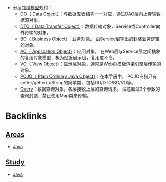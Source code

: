 - 分层[领域模型](<领域模型.md>)规约：
    - [DO（ Data Object）](<DO（ Data Object）.md>)：与数据库表结构一一对应，通过DAO层向上传输数据源对象。
    - [DTO（ Data Transfer Object）](<DTO（ Data Transfer Object）.md>)：数据传输对象，Service或Controller向外传输的对象。
    - [BO（ Business Object）](<BO（ Business Object）.md>)：业务对象。 由Service层输出的封装业务逻辑的对象。
    - [AO（ Application Object）](<AO（ Application Object）.md>)：应用对象。 在Web层与Service层之间抽象的复用对象模型，极为贴近展示层，复用度不高。
    - [VO（ View Object）](<VO（ View Object）.md>)：显示层对象，通常是Web向模板渲染引擎层传输的对象。
    - [POJO（ Plain Ordinary Java Object）](<POJO（ Plain Ordinary Java Object）.md>)：在本手册中， POJO专指只有setter/getter/toString的简单类，包括DO/DTO/BO/VO等。
    - [Query](<Query.md>)：数据查询对象，各层接收上层的查询请求。 注意超过2个参数的查询封装，禁止使用Map类来传输。

# Backlinks
## [Areas](<Areas.md>)
- [Java](<Java.md>)

## [Study](<Study.md>)
- [Java](<Java.md>)

